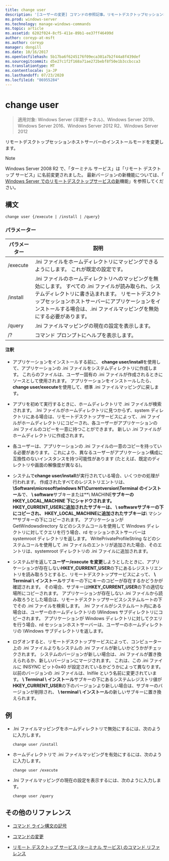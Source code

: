 ```yaml
---
title: change user
description: '[ユーザーの変更] コマンドの参照記事。リモートデスクトップセッションホストサーバーのインストールモードを変更します。'
ms.prod: windows-server
ms.technology: manage-windows-commands
ms.topic: article
ms.assetid: 6202f024-8cf5-411e-89b1-ee37ff46499d
author: coreyp-at-msft
ms.author: coreyp
manager: dongill
ms.date: 10/16/2017
ms.openlocfilehash: 5b17ba6f6245176f09eca301a7b2f44a8f439def
ms.sourcegitcommit: d5e27c1f2f168a71ae272bebf8f50e1b3ccbcca3
ms.translationtype: MT
ms.contentlocale: ja-JP
ms.lasthandoff: 07/23/2020
ms.locfileid: "86955284"
---
```

# <a name="change-user"></a>change user

> 適用対象: Windows Server (半期チャネル)、Windows Server 2019、Windows Server 2016、Windows Server 2012 R2、Windows Server 2012

リモートデスクトップセッションホストサーバーのインストールモードを変更します。

> [!NOTE]
> Windows Server 2008 R2 で、「ターミナル サービス」は「リモート デスクトップ サービス」に名前変更されました。 最新バージョンの新機能については、「 [Windows Server でのリモートデスクトップサービスの新](/previous-versions/windows/it-pro/windows-server-2012-r2-and-2012/dn283323(v=ws.11))機能」を参照してください。

## <a name="syntax"></a>構文

```
change user {/execute | /install | /query}
```

### <a name="parameters"></a>パラメーター

| パラメーター | 説明 |
| --------- | ----------- |
| /execute | .Ini ファイルをホームディレクトリにマッピングできるようにします。 これが既定の設定です。 |
| /install | .Ini ファイルのホームディレクトリへのマッピングを無効にします。 すべての .ini ファイルが読み取られ、システムディレクトリに書き込まれます。 リモートデスクトップセッションホストサーバーにアプリケーションをインストールする場合は、.ini ファイルマッピングを無効にする必要があります。 |
| /query | .Ini ファイルマッピングの現在の設定を表示します。 |
| /? | コマンド プロンプトにヘルプを表示します。 |

#### <a name="remarks"></a>注釈

- アプリケーションをインストールする前に、 **change user/install**を使用して、アプリケーションの .ini ファイルをシステムディレクトリに作成します。 これらのファイルは、ユーザー固有の .ini ファイルが作成されるときにソースとして使用されます。 アプリケーションをインストールしたら、 **change user/execute**を使用して、標準 .ini ファイルマッピングに戻します。

- アプリを初めて実行するときに、ホームディレクトリで .ini ファイルが検索されます。 .Ini ファイルがホームディレクトリに見つからず、system ディレクトリにある場合は、リモートデスクトップサービスによって、.ini ファイルがホームディレクトリにコピーされ、各ユーザーがアプリケーションの .ini ファイルのコピーを一意に持つことができます。 新しい .ini ファイルがホームディレクトリに作成されます。

- 各ユーザーは、アプリケーションの .ini ファイルの一意のコピーを持っている必要があります。 これにより、異なるユーザーがアプリケーション構成に互換性のないインスタンスを持つ可能性があります (たとえば、既定のディレクトリや画面の解像度が異なる)。

- システムで**change user/install**が実行されている場合、いくつかの処理が行われます。 作成されたすべてのレジストリエントリは、 **\Software\microsoft\windows NT\Currentversion\Terminal のインストール**で、 **\ software**サブキーまたは**\ MACHINE**サブキーの HKEY_LOCAL_MACHINE 下にシャドウされます。 **HKEY_CURRENT_USER**に追加されたサブキーは、 **\ software**サブキーの下にコピーされ、 **HKEY_LOCAL_MACHINE**に追加されたサブキーは**\ マシン**サブキーの下にコピーされます。 アプリケーションが GetWindowsdirectory などのシステムコールを使用して Windows ディレクトリに対してクエリを行う場合、rd セッションホストサーバーは systemroot ディレクトリを返します。 WritePrivateProfileString などのシステムコールを使用して .ini ファイルのエントリが追加された場合、そのエントリは、systemroot ディレクトリの .ini ファイルに追加されます。

- システムがを返して**ユーザー/execute を変更**しようとしたときに、アプリケーションが存在しない**HKEY_CURRENT_USER**の下にあるレジストリエントリを読み取ろうとすると、リモートデスクトップサービスによって、 **\ Terminal \ インストール**サブキーの下にキーのコピーが存在するかどうかが確認されます。 その場合、サブキーは**HKEY_CURRENT_USER**の下の適切な場所にコピーされます。 アプリケーションが存在しない .ini ファイルから読み取ろうとした場合は、リモートデスクトップサービスシステムルートの下でその .ini ファイルを検索します。 .Ini ファイルがシステムルート内にある場合は、ユーザーのホームディレクトリの \Windows サブディレクトリにコピーされます。 アプリケーションが Windows ディレクトリに対してクエリを行う場合、rd セッションホストサーバーは、ユーザーのホームディレクトリの \Windows サブディレクトリを返します。

- ログオンすると、リモートデスクトップサービスによって、コンピューター上の .ini ファイルよりもシステムの .ini ファイルが新しいかどうかがチェックされます。 システムのバージョンが新しい場合は、.ini ファイルが置き換えられるか、新しいバージョンにマージされます。 これは、この .ini ファイルに INISYNC ビット0x40 が設定されているかどうかによって異なります。 以前のバージョンの .ini ファイルは、Inifile という名前に変更されています。 **\ Terminal \ インストール**サブキーの下にあるシステムレジストリ値が**HKEY_CURRENT_USER**の下のバージョンより新しい場合は、サブキーのバージョンが削除され、 **\ terminal \ インストール**の新しいサブキーに置き換えられます。

## <a name="examples"></a>例

- .Ini ファイルマッピングをホームディレクトリで無効にするには、次のように入力します。

  ```
  change user /install
  ```

- ホームディレクトリで .ini ファイルマッピングを有効にするには、次のように入力します。

  ```
  change user /execute
  ```

- .Ini ファイルマッピングの現在の設定を表示するには、次のように入力します。

  ```
  change user /query
  ```

## <a name="additional-references"></a>その他のリファレンス

- [コマンド ライン構文の記号](command-line-syntax-key.md)

- [コマンドの変更](change.md)

- [リモート デスクトップ サービス (ターミナル サービス) のコマンド リファレンス](remote-desktop-services-terminal-services-command-reference.md)

